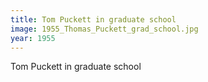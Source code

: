 ```yaml
---
title: Tom Puckett in graduate school
image: 1955_Thomas_Puckett_grad_school.jpg
year: 1955
---
```


Tom Puckett in graduate school
